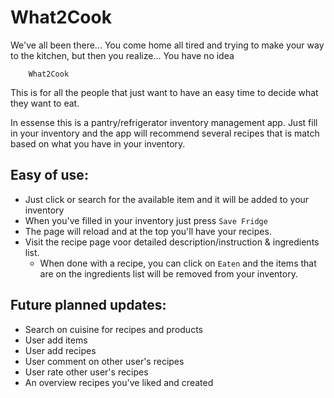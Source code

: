 # What2Cook

We've all been there... You come home all tired and trying to make your way to the kitchen, but then you realize... You have no idea

        What2Cook

This is for all the people that just want to have an easy time to decide what they want to eat.

In essense this is a pantry/refrigerator inventory management app. Just fill in your inventory and the app will recommend several recipes that is match based on what you have in your inventory.

## Easy of use:

- Just click or search for the available item and it will be added to your inventory
- When you've filled in your inventory just press `Save Fridge`
- The page will reload and at the top you'll have your recipes.
- Visit the recipe page voor detailed description/instruction & ingredients list.
  - When done with a recipe, you can click on `Eaten` and the items that are on the ingredients list will be removed from your inventory.

## Future planned updates:

- Search on cuisine for recipes and products
- User add items
- User add recipes
- User comment on other user's recipes
- User rate other user's recipes
- An overview recipes you've liked and created
